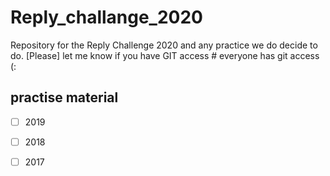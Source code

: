 # Reply_challange_2020
Repository for the Reply Challenge 2020 and any practice we do decide to do. 
[Please] let me know if you have GIT access # everyone has git access (:

## practise material

- [ ] 2019

- [ ] 2018

- [ ] 2017


